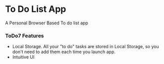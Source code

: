 # To Do List App

A Personal Browser Based To do list app

### ToDo7 Features

* Local Storage. All your "to do" tasks are stored in Local Storage, so you don't need to add them each time you launch app.
* Intuitive UI
